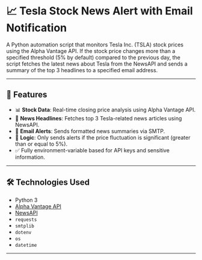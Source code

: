 # 📈 Tesla Stock News Alert with Email Notification

A Python automation script that monitors Tesla Inc. (TSLA) stock prices using the Alpha Vantage API. If the stock price changes more than a specified threshold (5% by default) compared to the previous day, the script fetches the latest news about Tesla from the NewsAPI and sends a summary of the top 3 headlines to a specified email address.

---

## 🔧 Features

- 📊 **Stock Data**: Real-time closing price analysis using Alpha Vantage API.
- 📰 **News Headlines**: Fetches top 3 Tesla-related news articles using NewsAPI.
- 📧 **Email Alerts**: Sends formatted news summaries via SMTP.
- 🧠 **Logic**: Only sends alerts if the price fluctuation is significant (greater than or equal to 5%).
- ✅ Fully environment-variable based for API keys and sensitive information.

---

## 🛠️ Technologies Used

- Python 3
- [Alpha Vantage API](https://www.alphavantage.co/documentation/)
- [NewsAPI](https://newsapi.org/docs)
- `requests`
- `smtplib`
- `dotenv`
- `os`
- `datetime`

---




